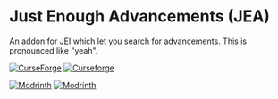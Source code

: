 # Just Enough Advancements (JEA)

An addon for [JEI](https://www.curseforge.com/minecraft/mc-mods/jei) which let you search for advancements. This is pronounced like "yeah".

[![CurseForge](http://cf.way2muchnoise.eu/full_444941_downloads.svg)](https://www.curseforge.com/minecraft/mc-mods/jea)
[![Curseforge](http://cf.way2muchnoise.eu/versions/For%20MC_444941_all.svg)](https://www.curseforge.com/minecraft/mc-mods/jea)

[![Modrinth](https://img.shields.io/modrinth/game-versions/5JY3QNIB?color=00AF5C&label=modrinth&logo=modrinth)](https://modrinth.com/mod/jea)
[![Modrinth](https://img.shields.io/modrinth/dt/5JY3QNIB?color=00AF5C&logo=modrinth)](https://modrinth.com/mod/jea)